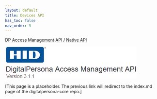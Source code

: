```yaml
---
layout: default
title: Devices API
has_toc: false
nav_order: 5
---  
```

[DP Access Management API /](https://lenhodgeman.github.io/DP-Access-Management-API/) [Native API](https://lenhodgeman.github.io/DP-Access-Management-API/docs/native-overview.html)  

![](assets/HID-logo.png)  


[This page is a placeholder. The previous link will redirect to the index.md page of the digitalpersona-core repo.]

